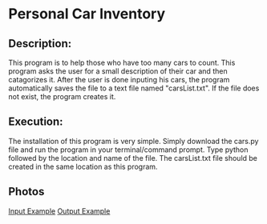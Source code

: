 # Personal Car Inventory

## Description:
This program is to help those who have too many cars to count. This program asks the user for a small description of their car and then catagorizes it. After the user is done inputing his cars, the program automatically saves the file to a text file named "carsList.txt". If the file does not exist, the program creates it.

## Execution:
The installation of this program is very simple. Simply download the cars.py file and run the program in your terminal/command prompt. Type python followed by the location and name of the file. The carsList.txt file should be created in the same location as this program.

## Photos
[Input Example](RegInputCar.png)
[Output Example](outputCars.png)